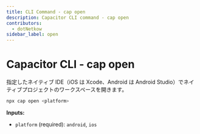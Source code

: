 ```yaml
---
title: CLI Command - cap open
description: Capacitor CLI command - cap open
contributors:
  - dotNetkow
sidebar_label: open
---
```


# Capacitor CLI - cap open

指定したネイティブ IDE（iOS は Xcode、Android は Android Studio）でネイティブプロジェクトのワークスペースを開きます。

```bash
npx cap open <platform>
```

<strong>Inputs:</strong>

- `platform` (required): `android`, `ios`
